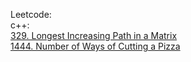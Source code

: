 Leetcode:\
c++:\
[329. Longest Increasing Path in a Matrix](https://github.com/Double-T1/leetcode/tree/main/200-400/329.%20Longest%20Increasing%20Path%20in%20a%20Matrix)\
[1444. Number of Ways of Cutting a Pizza](https://github.com/Double-T1/leetcode/tree/main/1400-1600/1444.%20Number%20of%20Ways%20of%20Cutting%20a%20Pizza)
